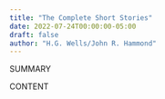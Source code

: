 ```yaml
---
title: "The Complete Short Stories"
date: 2022-07-24T00:00:00-05:00
draft: false
author: "H.G. Wells/John R. Hammond"
---
```


SUMMARY

<!--more-->

CONTENT